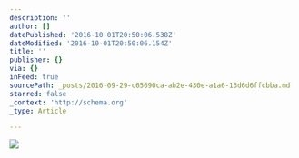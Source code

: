 ```yaml
---
description: ''
author: []
datePublished: '2016-10-01T20:50:06.538Z'
dateModified: '2016-10-01T20:50:06.154Z'
title: ''
publisher: {}
via: {}
inFeed: true
sourcePath: _posts/2016-09-29-c65690ca-ab2e-430e-a1a6-13d6d6ffcbba.md
starred: false
_context: 'http://schema.org'
_type: Article

---
```

![](https://the-grid-user-content.s3-us-west-2.amazonaws.com/f67368a0-5b42-4501-8848-05c9ee29fed7.jpg)